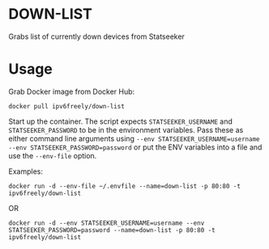 # DOWN-LIST

Grabs list of currently down devices from Statseeker

# Usage

Grab Docker image from Docker Hub:

```docker pull ipv6freely/down-list```

Start up the container. The script expects `STATSEEKER_USERNAME` and `STATSEEKER_PASSWORD` to be in the environment variables. Pass these as either command line arguments using `--env STATSEEKER_USERNAME=username --env STATSEEKER_PASSWORD=password` or put the ENV variables into a file and use the `--env-file` option.

Examples:

```
docker run -d --env-file ~/.envfile --name=down-list -p 80:80 -t ipv6freely/down-list
```
OR

```
docker run -d --env STATSEEKER_USERNAME=username --env STATSEEKER_PASSWORD=password --name=down-list -p 80:80 -t ipv6freely/down-list
```